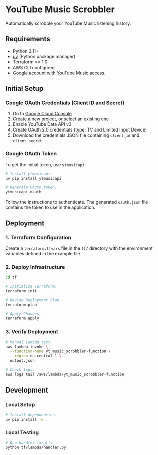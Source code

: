 # YouTube Music Scrobbler

Automatically scrobble your YouTube Music listening history.

## Requirements

- Python 3.11+
- [uv](https://github.com/astral-sh/uv) (Python package manager)
- Terraform >= 1.0
- AWS CLI configured
- Google account with YouTube Music access.

## Initial Setup

### Google OAuth Credentials (Client ID and Secret)

1. Go to [Google Cloud Console](https://console.cloud.google.com/)
2. Create a new project, or select an existing one
3. Enable YouTube Data API v3
4. Create OAuth 2.0 credentials (type: TV and Limited Input Device)
5. Download the credentials JSON file containing `client_id` and `client_secret`

### Google OAuth Token

To get the initial token, use `ytmusicapi`:

```bash
# Install ytmusicapi.
uv pip install ytmusicapi

# Generate OAuth token.
ytmusicapi oauth
```

Follow the instructions to authenticate. The generated `oauth.json` file contains the token to use in the application.

## Deployment

### 1. Terraform Configuration

Create a `terraform.tfvars` file in the `tf/` directory with the environment variables defined in the example file.

### 2. Deploy Infrastructure

```bash
cd tf

# Initialize Terraform.
terraform init

# Review Deployment Plan.
terraform plan

# Apply Changes.
terraform apply
```

### 3. Verify Deployment

```bash
# Manual Lambda test.
aws lambda invoke \
  --function-name yt_music_scrobbler-function \
  --region eu-central-1 \
  output.json

# Check logs.
aws logs tail /aws/lambda/yt_music_scrobbler-function
```

## Development

### Local Setup

```bash
# Install dependencies.
uv pip install -e .
```

### Local Testing

```bash
# Run handler locally
python tf/lambda/handler.py
```